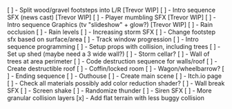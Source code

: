 [ ] - Split wood/gravel footsteps into L/R [Trevor WIP]
[ ] - Intro sequence SFX (news cast) [Trevor WIP]
[ ] - Player mumbling SFX [Trevor WIP]
[ ] - Intro sequence Graphics (tv "slideshow" + glow?) [Trevor WIP]
[ ] - Rain occlusion
[ ] - Rain levels
[ ] - Increasing storm SFX
[ ] - Change footstep sfx based on surface/area
[ ] - Track window progression
[ ] - Intro sequence programming
[ ] - Setup props with collision, including trees
[ ] - Set up shed (maybe need a 3 wide wall?)
[ ] - Storm cellar?
[ ] - Wall of trees at area perimeter
[ ] - Code destruction sequence for walls/roof
[ ] - Create destructible roof
[ ] - Coffin/locked room
[ ] - Wagon/wheelbarrow?
[ ] - Ending sequence
[ ] - Outhouse
[ ] - Create main scene
[ ] - Itch.io page
[ ] - Check all materials possibly add color reduction shader?
[ ] - Wall break SFX
[ ] - Screen shake
[ ] - Randomize thunder
[ ] - Siren SFX
[ ] - More granular collision layers
[x] - Add flat terrain with less buggy collision